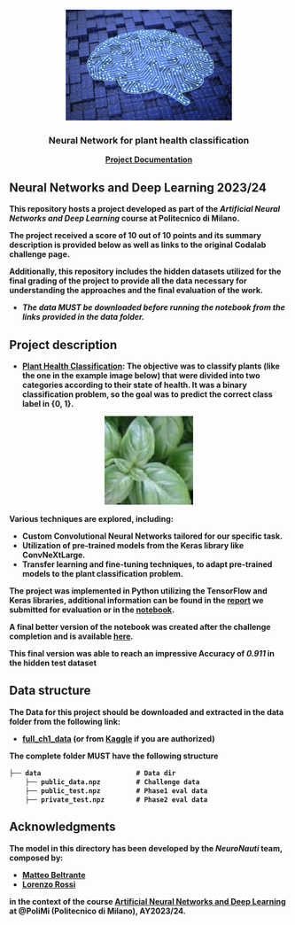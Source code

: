 <br />
<div align="center">
    <img src="images/logo.jpeg" alt="Logo" width="300" height="200">
  <h3 align="center">Neural Network for plant health classification</h3>
    <a href="NeuroNauti/Report.pdf"><strong>Project Documentation</a>
</div>

## Neural Networks and Deep Learning 2023/24

This repository hosts a project developed as part of the *Artificial Neural Networks and Deep Learning* course at Politecnico di Milano. 

The project received a score of 10 out of 10 points and its summary description is provided below as well as links to the original Codalab challenge page.

Additionally, this repository includes the hidden datasets utilized for the final grading of the project to provide all the data necessary for understanding the approaches and the final evaluation of the work.
- *The data MUST be downloaded before running the notebook from the links provided in the data folder.*

## Project description

- **[Plant Health Classification](https://codalab.lisn.upsaclay.fr/competitions/16245)**: 
The objective was to classify plants (like the one in the example image below) that were divided into two categories according to their state of health. It was a binary classification problem, so the goal was to predict the correct class label in {0, 1}.
<div align="center">
    <img src="images/plant.png" alt="Logo" width="160" height="160">
</div>

Various techniques are explored, including:
- Custom Convolutional Neural Networks tailored for our specific task.
- Utilization of pre-trained models from the Keras library like ConvNeXtLarge.
- Transfer learning and fine-tuning techniques, to adapt pre-trained models to the plant classification problem.

The project was implemented in Python utilizing the TensorFlow and Keras libraries, additional information can be found in the [report](NeuroNauti/Report.pdf) we submitted for evaluation or in the [notebook](NeuroNauti/Report.ipynb).

A final better version of the notebook was created after the challenge completion and is available [here](an2dl-ch1-complete.ipynb).

This final version was able to reach an impressive Accuracy of *0.911* in the hidden test dataset

## Data structure

The Data for this project should be downloaded and extracted in the data folder from the following link:
- [full_ch1_data](https://www.beltrante.it/matteo/data1/data1.zip) (or from [Kaggle](https://www.kaggle.com/datasets/matteobeltrante/an2dl-ch1-data) if you are authorized)

The complete folder MUST have the following structure

    ├── data                        # Data dir
        ├── public_data.npz         # Challenge data 
        ├── public_test.npz         # Phase1 eval data
        ├── private_test.npz        # Phase2 eval data

## Acknowledgments

The model in this directory has been developed by the *NeuroNauti* team, composed by:

* [Matteo Beltrante](https://github.com/Beltrante)
* [Lorenzo Rossi](https://github.com/lorossi)

in the context of the course [Artificial Neural Networks and Deep Learning](http://chrome.ws.dei.polimi.it/index.php?title=Artificial_Neural_Networks_and_Deep_Learning) at @PoliMi (Politecnico di Milano), AY2023/24.
